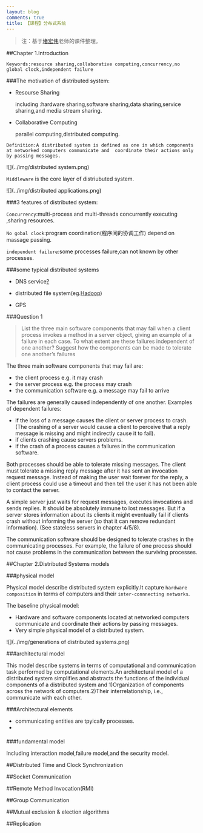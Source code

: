 ```yaml
---
layout: blog
comments: true
title: 【课程】分布式系统
---
```


>注：基于[堵宏伟](http://www.hitsz.edu.cn/body/shizi/detailcn.php?strID=604)老师的课件整理。

##Chapter 1.Introduction

`Keywords:resource sharing,collaborative computing,concurrency,no global clock,independent failure`

###The motivation of distributed system:

* Resourse Sharing

    including :hardware sharing,software sharing,data sharing,service sharing,and media stream sharing.

* Collaborative Computing

    parallel computing,distributed computing.


`Definition:A distributed system is defined as one in which components at networked computers communicate and 
coordinate their actions only by passing messages.`


![](../img/distributed system.png)

`Middleware` is the core layer of distriubuted system.

![](../img/distributed applications.png)

###3 features of distributed system:

`Concurrency`:multi-process and multi-threads concurrently executing ,sharing resources.

`No gobal clock`:program coordination(程序间的协调工作) depend on massage passing.

`independent failure`:some processes failure,can not known by other processes.

###some typical distributed systems

* DNS service[?](http://linux.vbird.org/linux_server/0350dns.php#Whatisdns)

* distributed file system(eg.[Hadoop](http://hadoop.apache.org/docs/r1.0.4/cn/hdfs_design.html))

* GPS

###Question 1

>List the three main software components that may fail when a client process invokes a method in a server object, giving an example of a failure in each case. To what extent are these failures independent of one another? Suggest how the components can be made to tolerate one another’s failures

The three main software components that may fail are:

* the client process e.g. it may crash
* the server process e.g. the process may crash
* the communication software e.g. a message may fail to arrive

The failures are generally caused independently of one another. Examples of dependent failures:

* if the loss of a message causes the client or server process to crash. (The crashing of a server would cause a client to perceive that a reply message is missing and might indirectly cause it to fail). 
* if clients crashing cause servers problems. 
* if the crash of a process causes a failures in the communication software.

Both processes should be able to tolerate missing messages. The client must tolerate a missing reply message after it has sent an invocation request message. Instead of making the user wait forever for the reply, a client process could use a timeout and then tell the user it has not been able to contact the server. 

A simple server just waits for request messages, executes invocations and sends replies. It should be absolutely immune to lost messages. But if a server stores information about its clients it might eventually fail if clients crash without informing the server (so that it can remove redundant information). (See stateless servers in chapter 4/5/8).

The communication software should be designed to tolerate crashes in the communicating processes. For example, the failure of one process should not cause problems in the communication between the surviving processes. 


##Chapter 2.Distributed Systems models

###physical model

Physical model describe distributed system  explicitly.It capture `hardware composition` in terms of computers and their `inter-connnecting networks`.

The baseline physical model:

* Hardware and software components located at networked computers communicate and coordinate their actions by passing messages.
*  Very simple physical model of a distributed system.

![](../img/generations of distributed systems.png)

###architectural model

This model describe systems in terms of computational and communication task performed by computational elements.An architectural model of a distributed system simplifies and abstracts the functions of the individual components of a distributed system and 1)Organization of components across the network of computers.2)Their interrelationship, i.e., communicate with each other.

###Architectural elements

* communicating entities are tpyically processes.
* 



####

###fundamental model

Including interaction model,failure model,and the security model. 

##Distributed Time and Clock Synchronization

##Socket Communication

##Remote Method Invocation(RMI)

##Group Communication

##Mutual exclusion & election algorithms

##Replication